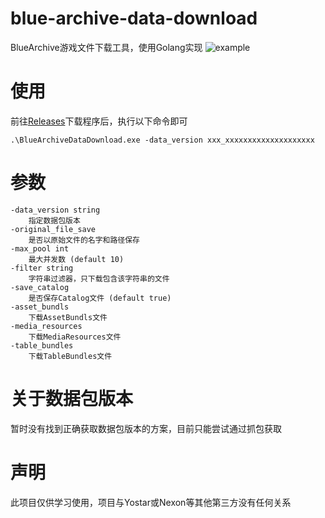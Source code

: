 # blue-archive-data-download
BlueArchive游戏文件下载工具，使用Golang实现
![example](example.gif)

# 使用
前往[Releases](https://github.com/nijinekoyo/blue-archive-data-download/releases)下载程序后，执行以下命令即可
```
.\BlueArchiveDataDownload.exe -data_version xxx_xxxxxxxxxxxxxxxxxxxx
```

# 参数
```
-data_version string
    指定数据包版本
-original_file_save
    是否以原始文件的名字和路径保存
-max_pool int
    最大并发数 (default 10)
-filter string
    字符串过滤器，只下载包含该字符串的文件
-save_catalog
    是否保存Catalog文件 (default true)
-asset_bundls
    下载AssetBundls文件
-media_resources
    下载MediaResources文件
-table_bundles
    下载TableBundles文件
```

# 关于数据包版本
暂时没有找到正确获取数据包版本的方案，目前只能尝试通过抓包获取

# 声明
此项目仅供学习使用，项目与Yostar或Nexon等其他第三方没有任何关系